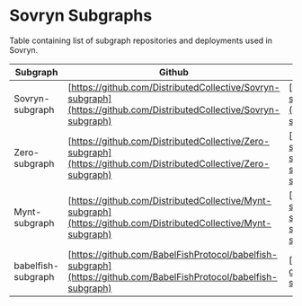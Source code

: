 # Sovryn Subgraphs

Table containing list of subgraph repositories and deployments used in Sovryn.

| Subgraph           | Github                                                                                                               | Deployed URL                                                                                                                                                                               |
| ------------------ | -------------------------------------------------------------------------------------------------------------------- | ------------------------------------------------------------------------------------------------------------------------------------------------------------------------------------------ |
| Sovryn-subgraph    | [https://github.com/DistributedCollective/Sovryn-subgraph](https://github.com/DistributedCollective/Sovryn-subgraph) | [https://subgraph.sovryn.app/subgraphs/name/DistributedCollective/sovryn-subgraph/graphql](https://subgraph.sovryn.app/subgraphs/name/DistributedCollective/sovryn-subgraph/graphql)       |
| Zero-subgraph      | [https://github.com/DistributedCollective/Zero-subgraph](https://github.com/DistributedCollective/Zero-subgraph)     | [https://zero-subgraph.sovryn.app/subgraphs/name/DistributedCollective/zero-subgraph/graphql](https://zero-subgraph.sovryn.app/subgraphs/name/DistributedCollective/zero-subgraph/graphql) |
| Mynt-subgraph      | [https://github.com/DistributedCollective/Mynt-subgraph](https://github.com/DistributedCollective/Mynt-subgraph)     | [https://mynt-subgraph.sovryn.app/subgraphs/name/DistributedCollective/mynt-subgraph/graphql](https://mynt-subgraph.sovryn.app/subgraphs/name/DistributedCollective/mynt-subgraph/graphql) |
| babelfish-subgraph | [https://github.com/BabelFishProtocol/babelfish-subgraph](https://github.com/BabelFishProtocol/babelfish-subgraph)   | [https://babelfish-subgraph.sovryn.app/subgraphs/name/babelfish/rsk-graph/graphql](https://babelfish-subgraph.sovryn.app/subgraphs/name/babelfish/rsk-graph/graphql)                       |
